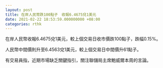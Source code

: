 ```yaml
---
layout: post
title: 在岸人民幣跌100點子　收報6.4675兌1美元
date: 2021-02-22 18:53:59.000000000 +08:00
categories: rthk
---
```


在岸人民幣收報6.4675兌1美元，較上個交易日收市價跌100點子，跌幅0.15%。

人民幣中間價則升至6.4563兌1美元，較上個交易日中間價升61點子。

有交易員指，近期市場缺乏關鍵指引，關注聯儲局主席鮑威爾本周的言論。
